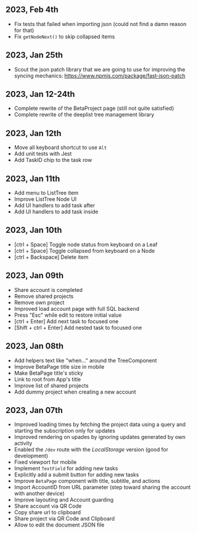 ## 2023, Feb 4th
- Fix tests that failed when importing json (could not find a damn reason for that)
- Fix `getNodeNext()` to skip collapsed items

## 2023, Jan 25th
- Scout the json patch library that we are going to use for improving the syncing mechanics: https://www.npmjs.com/package/fast-json-patch

## 2023, Jan 12-24th
- Complete rewrite of the BetaProject page (still not quite satisfied)
- Complete rewrite of the deeplist tree management library

## 2023, Jan 12th
- Move all keyboard shortcut to use `Alt`
- Add unit tests with Jest
- Add TaskID chip to the task row

## 2023, Jan 11th
- Add menu to ListTree item
- Improve ListTree Node UI
- Add UI handlers to add task after
- Add UI handlers to add task inside

## 2023, Jan 10th
- [ctrl + Space] Toggle node status from keyboard on a Leaf
- [ctrl + Space] Toggle collapsed from keyboard on a Node
- [ctrl + Backspace] Delete item

## 2023, Jan 09th
- Share account is completed
- Remove shared projects
- Remove own project
- Improved load account page with full SQL backend
- Press "Esc" while edit to restore initial value
- [ctrl + Enter] Add next task to focused one
- [Shift + ctrl + Enter] Add nested task to focused one

## 2023, Jan 08th
- Add helpers text like "when..." around the TreeComponent
- Improve BetaPage title size in mobile
- Make BetaPage title's sticky
- Link to root from App's title
- Improve list of shared projects
- Add dummy project when creating a new account

## 2023, Jan 07th

- Improved loading times by fetching the project data using a query and starting the subscription only for updates
- Improved rendering on upades by ignoring updates generated by own activity
- Enabled the `/dev` route with the _LocalStorage_ version (good for development)
- Fixed viewport for mobile
- Implement `TextField` for adding new tasks
- Explicitly add a submit button for adding new tasks
- Improve `BetaPage` component with title, subtitle, and actions
- Import AccountID from URL parameter (step toward sharing the account with another device)
- Improve layouting and Account guarding
- Share account via QR Code
- Copy share url to clipboard
- Share project via QR Code and Clipboard
- Allow to edit the document JSON file